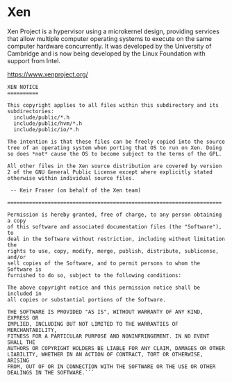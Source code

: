 # Xen

Xen Project is a hypervisor using a microkernel design, providing services that allow multiple computer operating systems to execute on the same computer hardware concurrently. It was developed by the University of Cambridge and is now being developed by the Linux Foundation with support from Intel.

https://www.xenproject.org/



```
XEN NOTICE
==========

This copyright applies to all files within this subdirectory and its
subdirectories:
  include/public/*.h
  include/public/hvm/*.h
  include/public/io/*.h

The intention is that these files can be freely copied into the source
tree of an operating system when porting that OS to run on Xen. Doing
so does *not* cause the OS to become subject to the terms of the GPL.

All other files in the Xen source distribution are covered by version
2 of the GNU General Public License except where explicitly stated
otherwise within individual source files.

 -- Keir Fraser (on behalf of the Xen team)

=====================================================================

Permission is hereby granted, free of charge, to any person obtaining a copy
of this software and associated documentation files (the "Software"), to
deal in the Software without restriction, including without limitation the
rights to use, copy, modify, merge, publish, distribute, sublicense, and/or
sell copies of the Software, and to permit persons to whom the Software is
furnished to do so, subject to the following conditions:

The above copyright notice and this permission notice shall be included in
all copies or substantial portions of the Software.

THE SOFTWARE IS PROVIDED "AS IS", WITHOUT WARRANTY OF ANY KIND, EXPRESS OR
IMPLIED, INCLUDING BUT NOT LIMITED TO THE WARRANTIES OF MERCHANTABILITY,
FITNESS FOR A PARTICULAR PURPOSE AND NONINFRINGEMENT. IN NO EVENT SHALL THE
AUTHORS OR COPYRIGHT HOLDERS BE LIABLE FOR ANY CLAIM, DAMAGES OR OTHER
LIABILITY, WHETHER IN AN ACTION OF CONTRACT, TORT OR OTHERWISE, ARISING
FROM, OUT OF OR IN CONNECTION WITH THE SOFTWARE OR THE USE OR OTHER
DEALINGS IN THE SOFTWARE.```
